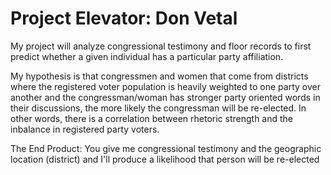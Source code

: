 Project Elevator: Don Vetal
========================================================

My project will analyze congressional testimony and floor records to first predict whether a given individual has a particular party affiliation.  

My hypothesis is that congressmen and women that come from districts where the registered voter population is heavily weighted to one party over another and the congressman/woman has stronger party oriented words in their discussions, the more likely the congressman will be re-elected. In other words, there is a correlation between rhetoric strength and the inbalance in registered party voters.


The End Product: You give me congressional testimony and the geographic location (district) and I'll produce a likelihood that person will be re-elected